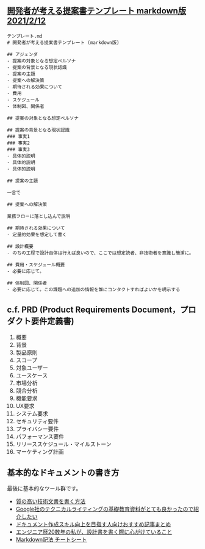 ## [開発者が考える提案書テンプレート markdown版 2021/2/12](https://qiita.com/e99h2121/items/d690ea1fb7e9f9eb9ad4?utm_source=Qiita%E3%83%8B%E3%83%A5%E3%83%BC%E3%82%B9&utm_campaign=223617310c-Qiita_newsletter_450_02_17_2021&utm_medium=email&utm_term=0_e44feaa081-223617310c-33166269)

```
テンプレート.md
# 開発者が考える提案書テンプレート (markdown版)

## アジェンダ
- 提案の対象となる想定ペルソナ
- 提案の背景となる現状認識
- 提案の主題
- 提案への解決策
- 期待される効果について
- 費用
- スケジュール
- 体制図、関係者

## 提案の対象となる想定ペルソナ

## 提案の背景となる現状認識
### 事実1
### 事実2
### 事実3
- 具体的説明
- 具体的説明
- 具体的説明

## 提案の主題

一言で

## 提案への解決策

業務フローに落とし込んで説明

## 期待される効果について
- 定量的効果を想定して書く

## 設計概要
- のちの工程で設計自体は行えば良いので、ここでは想定読者、非技術者を意識し簡潔に。

## 費用・スケジュール概要
- 必要に応じて。

## 体制図、関係者
- 必要に応じて。この課題への追加の情報を誰にコンタクトすればよいかを明示する
```

## c.f. PRD (Product Requirements Document，プロダクト要件定義書)
1. 概要
1. 背景
1. 製品原則
1. スコープ
1. 対象ユーザー
1. ユースケース
1. 市場分析
1. 競合分析
1. 機能要求
1. UX要求
1. システム要求
1. セキュリティ要件
1. プライバシー要件
1. パフォーマンス要件
1. リリーススケジュール・マイルストーン
1. マーケティング計画

## 基本的なドキュメントの書き方
最後に基本的なツール群です。<br>

* [質の高い技術文書を書く方法](https://blog.riywo.com/2021/01/how-to-write-high-quality-technical-doc/)
* [Google社のテクニカルライティングの基礎教育資料がとても良かったので紹介したい](https://qiita.com/yasuoyasuo/items/c43783316a4d141a140f)
* [ドキュメント作成スキル向上を目指す人向けおすすめ記事まとめ](https://qiita.com/yasuoyasuo/items/1eb7298f91a44dce7abc)
* [エンジニア歴20数年の私が、設計書を書く際に心がけていること](https://qiita.com/y-some/items/90651c1e27f7798f87c6)
* [Markdown記法 チートシート](https://qiita.com/Qiita/items/c686397e4a0f4f11683d)

